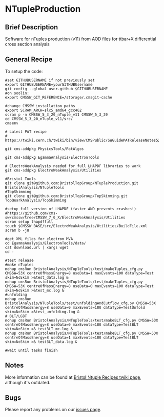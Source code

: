 NTupleProduction
================

## Brief Description
Software for nTuples production (v11) from AOD files for ttbar+X differential cross section analysis

## General Recipe

To setup the code:

```
#set GITHUBUSERNAME if not previously set
export GITHUBUSERNAME=yourGITHUBUsername
git config --global user.github $GITHUBUSERNAME
#on soolin:
export CMSSW_GIT_REFERENCE=/storage/.cmsgit-cache

#change CMSSW installation paths
export SCRAM_ARCH=slc5_amd64_gcc462
scram p -n CMSSW_5_3_20_nTuple_v11 CMSSW_5_3_20
cd CMSSW_5_3_20_nTuple_v11/src/
cmsenv

# Latest PAT recipe
# https://twiki.cern.ch/twiki/bin/view/CMSPublic/SWGuidePATReleaseNotes52X#Add_new_jet_flavour_CMSSW_5_3_20

git cms-addpkg PhysicsTools/PatAlgos

git cms-addpkg EgammaAnalysis/ElectronTools

# ElectroWeakAnalysis needed for full LHAPDF libraries to work
git cms-addpkg ElectroWeakAnalysis/Utilities

#Bristol Tools
git clone git@github.com:BristolTopGroup/NTupleProduction.git BristolAnalysis/NTupleTools
#TopSkimming
git clone git@github.com:BristolTopGroup/TopSkimming.git TopQuarkAnalysis/TopSkimming

#setup full version of LHAPDF (faster AND prevents crashes!)
#https://github.com/cms-sw/cmssw/tree/CMSSW_7_0_X/ElectroWeakAnalysis/Utilities
scram setup lhapdffull
touch $CMSSW_BASE/src/ElectroWeakAnalysis/Utilities/BuildFile.xml
scram b -j8

#get XML files for electron MVA
cd EgammaAnalysis/ElectronTools/data/
cat download.url | xargs wget 
cd -

#test release
#make nTuples
nohup cmsRun BristolAnalysis/NTupleTools/test/makeTuples_cfg.py CMSSW=53X centreOfMassEnergy=8 useData=1 maxEvents=100 dataType=Test skim=NoSkim >&test_data.log &
nohup cmsRun BristolAnalysis/NTupleTools/test/makeTuples_cfg.py CMSSW=53X centreOfMassEnergy=8 useData=0 maxEvents=100 dataType=Test skim=NoSkim >&test_mc.log &
#unfolding
nohup cmsRun BristolAnalysis/NTupleTools/test/unfoldingAndCutflow_cfg.py CMSSW=53X centreOfMassEnergy=8 useData=0 maxEvents=100 dataType=TestUnfold skim=NoSkim >&test_unfolding.log &
# BLT/LGBT
nohup cmsRun BristolAnalysis/NTupleTools/test/makeBLT_cfg.py CMSSW=53X centreOfMassEnergy=8 useData=0 maxEvents=100 dataType=TestBLT skim=NoSkim >& testBLT_mc.log &
nohup cmsRun BristolAnalysis/NTupleTools/test/makeBLT_cfg.py CMSSW=53X centreOfMassEnergy=8 useData=1 maxEvents=100 dataType=TestBLT skim=NoSkim >& testBLT_data.log &

#wait until tasks finish
```


## Notes
More information can be found at [Bristol Ntuple Recipes twiki page](https://twiki.cern.ch/twiki/bin/view/CMS/BristolNTuplerRecipes), although it's outdated.

## Bugs
Please report any problems on our [issues page](https://github.com/BristolTopGroup/NTupleProduction/issues).